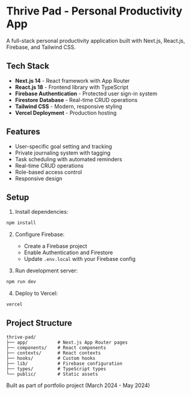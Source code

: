 # Thrive Pad - Personal Productivity App

A full-stack personal productivity application built with Next.js, React.js, Firebase, and Tailwind CSS.

## Tech Stack

- **Next.js 14** - React framework with App Router
- **React.js 18** - Frontend library with TypeScript
- **Firebase Authentication** - Protected user sign-in system
- **Firestore Database** - Real-time CRUD operations
- **Tailwind CSS** - Modern, responsive styling
- **Vercel Deployment** - Production hosting

## Features

- User-specific goal setting and tracking
- Private journaling system with tagging
- Task scheduling with automated reminders
- Real-time CRUD operations
- Role-based access control
- Responsive design

## Setup

1. Install dependencies:
```bash
npm install
```

2. Configure Firebase:
   - Create a Firebase project
   - Enable Authentication and Firestore
   - Update `.env.local` with your Firebase config

3. Run development server:
```bash
npm run dev
```

4. Deploy to Vercel:
```bash
vercel
```

## Project Structure

```
thrive-pad/
├── app/           # Next.js App Router pages
├── components/    # React components
├── contexts/      # React contexts
├── hooks/         # Custom hooks
├── lib/           # Firebase configuration
├── types/         # TypeScript types
└── public/        # Static assets
```

Built as part of portfolio project (March 2024 - May 2024)
